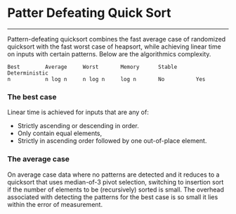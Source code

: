 # Patter Defeating Quick Sort

---

Pattern-defeating quicksort combines the fast average case of randomized quicksort with the fast worst case of heapsort, while achieving linear time on inputs with certain patterns.
Below are the algorithmics complexity.

    Best        Average     Worst       Memory      Stable      Deterministic
    n           n log n     n log n     log n       No          Yes

### The best case

Linear time is achieved for inputs that are any of:

- Strictly ascending or descending in order.
- Only contain equal elements,
- Strictly in ascending order followed by one out-of-place element.

### The average case

On average case data where no patterns are detected and it reduces to a quicksort that uses
median-of-3 pivot selection, switching to insertion sort if the number of elements to be
(recursively) sorted is small. The overhead associated with detecting the patterns for the best case
is so small it lies within the error of measurement.

